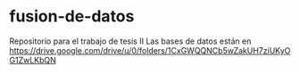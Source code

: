 # fusion-de-datos
Repositorio para el trabajo de tesis II
Las bases de datos están en https://drive.google.com/drive/u/0/folders/1CxGWQQNCb5wZakUH7ziUKyOG1ZwLKbQN
